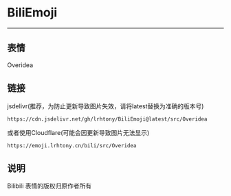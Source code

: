 # BiliEmoji
---
## 表情
Overidea
## 链接
jsdelivr(推荐，为防止更新导致图片失效，请将latest替换为准确的版本号)
```
https://cdn.jsdelivr.net/gh/lrhtony/BiliEmoji@latest/src/Overidea
```
或者使用Cloudflare(可能会因更新导致图片无法显示)
```
https://emoji.lrhtony.cn/bili/src/Overidea
```
## 说明
Bilibili 表情的版权归原作者所有
